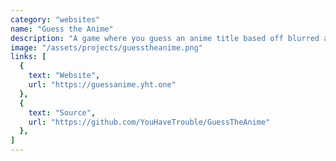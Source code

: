 ```yaml
---
category: "websites"
name: "Guess the Anime"
description: "A game where you guess an anime title based off blurred art and a synopsis."
image: "/assets/projects/guesstheanime.png"
links: [
  {
    text: "Website",
    url: "https://guessanime.yht.one"
  },
  {
    text: "Source",
    url: "https://github.com/YouHaveTrouble/GuessTheAnime"
  },
]
---
```

